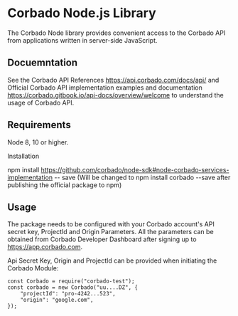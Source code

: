 # Corbado Node.js Library 

The Corbado Node library provides convenient access to the Corbado API from applications written in server-side JavaScript.

## Docuemntation 

See the Corbado API References https://api.corbado.com/docs/api/ and Official Corbado API implementation examples and documentation https://corbado.gitbook.io/api-docs/overview/welcome to understand the usage of Corbado API. 

## Requirements 

Node 8, 10 or higher. 

Installation 

npm install https://github.com/corbado/node-sdk#node-corbado-services-implementation -- save (Will be changed to npm install corbado --save   after publishing the official package to npm)

## Usage 

The package needs to be configured with your Corbado account's API secret key, ProjectId and Origin Parameters. All the parameters can be obtained from Corbado Developer Dashboard after signing up to https://app.corbado.com. 

Api Secret Key, Origin and ProjectId can be provided when initiating the Corbado Module: 

```
const Corbado = require("corbado-test");
const corbado = new Corbado("uu....DZ", {
    "projectId": "pro-4242...523",
    "origin": "google.com",
});

```

